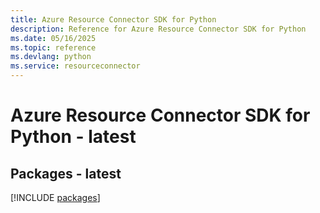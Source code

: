 ```yaml
---
title: Azure Resource Connector SDK for Python
description: Reference for Azure Resource Connector SDK for Python
ms.date: 05/16/2025
ms.topic: reference
ms.devlang: python
ms.service: resourceconnector
---
```

# Azure Resource Connector SDK for Python - latest
## Packages - latest
[!INCLUDE [packages](resource-connector-index.md)]